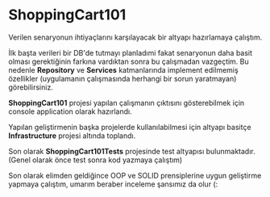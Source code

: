 # ShoppingCart101

Verilen senaryonun ihtiyaçlarını karşılayacak bir altyapı hazırlamaya çalıştım.

İlk başta verileri bir DB'de tutmayı planladımi fakat senaryonun daha basit olması gerektiğinin farkına vardıktan sonra bu çalışmadan vazgeçtim. Bu nedenle **Repository** ve **Services** katmanlarında implement edilmemiş özellikler (uygulamanın çalışmasında herhangi bir sorun yaratmayan) görebilirsiniz.

**ShoppingCart101** projesi yapılan çalışmanın çıktısını gösterebilmek için console application olarak hazırlandı.

Yapılan geliştirmenin başka projelerde kullanılabilmesi için altyapı basitçe **Infrastructure** projesi altında toplandı.

Son olarak **ShoppingCart101Tests** projesinde test altyapısı bulunmaktadır. (Genel olarak önce test sonra kod yazmaya çalıştım)

Son olarak elimden geldiğince OOP ve SOLID prensiplerine uygun geliştirme yapmaya çalıştım, umarım beraber inceleme şansımız da olur (:
